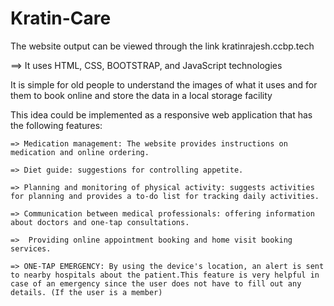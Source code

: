 # Kratin-Care
The website output can be viewed through the link kratinrajesh.ccbp.tech

==> It uses HTML, CSS, BOOTSTRAP, and JavaScript technologies

It is simple for old people to understand the images of what it uses and for them to book online and store the data in a local storage facility

This idea could be implemented as a responsive web application that has the following features:

    => Medication management: The website provides instructions on medication and online ordering.

    => Diet guide: suggestions for controlling appetite.

    => Planning and monitoring of physical activity: suggests activities for planning and provides a to-do list for tracking daily activities.

    => Communication between medical professionals: offering information about doctors and one-tap consultations.

    =>  Providing online appointment booking and home visit booking services.

    => ONE-TAP EMERGENCY: By using the device's location, an alert is sent to nearby hospitals about the patient.This feature is very helpful in case of an emergency since the user does not have to fill out any details. (If the user is a member)
